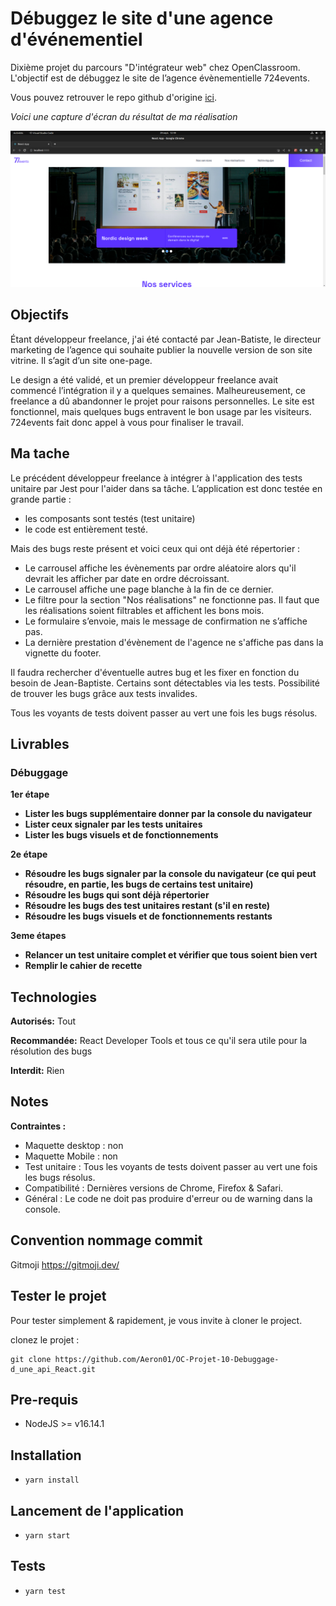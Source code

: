 # Débuggez le site d'une agence d'événementiel

Dixième projet du parcours "D'intégrateur web" chez OpenClassroom. L'objectif est de débuggez le site de l’agence évènementielle 724events.

Vous pouvez retrouver le repo github d'origine [ici](https://github.com/OpenClassrooms-Student-Center/Debuggez-une-application-React.JS).

_Voici une capture d'écran du résultat de ma réalisation_

![screenshot du site](./public/screenshot/capture_d_ecran_du_2023-09-29_12-50-21.png)

## Objectifs

Étant développeur freelance, j'ai été contacté par Jean-Batiste, le directeur marketing de l’agence qui souhaite publier la nouvelle version de son site vitrine. Il s’agit d’un site one-page.

Le design a été validé, et un premier développeur freelance avait commencé l’intégration il y a quelques semaines. Malheureusement, ce freelance a dû abandonner le projet pour raisons personnelles. Le site est fonctionnel, mais quelques bugs entravent le bon usage par les visiteurs. 724events fait donc appel à vous pour finaliser le travail.

## Ma tache

Le précédent développeur freelance à intégrer à l'application des tests unitaire par Jest pour l'aider dans sa tâche. L’application est donc testée en grande partie :

- les composants sont testés (test unitaire)
- le code est entièrement testé.

Mais des bugs reste présent et voici ceux qui ont déjà été répertorier :

- Le carrousel affiche les évènements par ordre aléatoire alors qu'il devrait les afficher par date en ordre décroissant.
- Le carrousel affiche une page blanche à la fin de ce dernier.
- Le filtre pour la section "Nos réalisations" ne fonctionne pas. Il faut que les réalisations soient filtrables et affichent les bons mois.
- Le formulaire s’envoie, mais le message de confirmation ne s’affiche pas.
- La dernière prestation d'évènement de l'agence ne s'affiche pas dans la vignette du footer.

Il faudra rechercher d'éventuelle autres bug et les fixer en fonction du besoin de Jean-Baptiste. Certains sont détectables via les tests. Possibilité de trouver les bugs grâce aux tests invalides.

Tous les voyants de tests doivent passer au vert une fois les bugs résolus.

## Livrables

### Débuggage

**1er étape**

- **Lister les bugs supplémentaire donner par la console du navigateur**
- **Lister ceux signaler par les tests unitaires**
- **Lister les bugs visuels et de fonctionnements**

**2e étape**

- **Résoudre les bugs signaler par la console du navigateur (ce qui peut résoudre, en partie, les bugs de certains test unitaire)**
- **Résoudre les bugs qui sont déjà répertorier**
- **Résoudre les bugs des test unitaires restant (s'il en reste)**
- **Résoudre les bugs visuels et de fonctionnements restants**

**3eme étapes**

- **Relancer un test unitaire complet et vérifier que tous soient bien vert**
- **Remplir le cahier de recette**

## Technologies

**Autorisés:** Tout

**Recommandée:** React Developer Tools et tous ce qu'il sera utile pour la résolution des bugs

**Interdit:** Rien

## Notes

**Contraintes :**

- Maquette desktop : non
- Maquette Mobile : non
- Test unitaire : Tous les voyants de tests doivent passer au vert une fois les bugs résolus.
- Compatibilité : Dernières versions de Chrome, Firefox & Safari.
- Général : Le code ne doit pas produire d'erreur ou de warning dans la console.

## Convention nommage commit

Gitmoji https://gitmoji.dev/

## Tester le projet

Pour tester simplement & rapidement, je vous invite à cloner le project.

clonez le projet :

```terminal
git clone https://github.com/Aeron01/OC-Projet-10-Debuggage-d_une_api_React.git
```

## Pre-requis

- NodeJS >= v16.14.1

## Installation

- `yarn install`

## Lancement de l'application

- `yarn start`

## Tests

- `yarn test`
